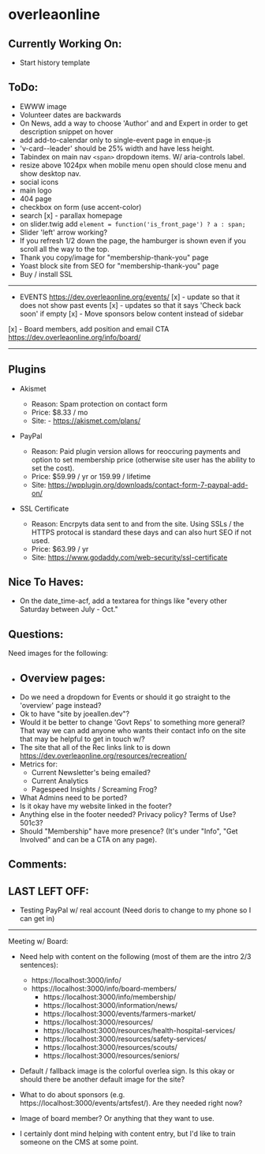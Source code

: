 # overleaonline

## Currently Working On:
- Start history template
## ToDo:
- EWWW image
- Volunteer dates are backwards
- On News, add a way to choose 'Author' and and Expert in order to get description snippet on hover
- add add-to-calendar only to single-event page in enque-js
- 'v-card--leader' should be 25% width and have less height.
- Tabindex on main nav `<span>` dropdown items. W/ aria-controls label.
- resize above 1024px when mobile menu open should close menu and show desktop nav.
- social icons
- main logo
- 404 page
- checkbox on form (use accent-color)
- search
[x] - parallax homepage
- on slider.twig add `element = function('is_front_page') ? a : span;`
- Slider 'left' arrow working?
- If you refresh 1/2 down the page, the hamburger is shown even if you scroll all the way to the top.
- Thank you copy/image for "membership-thank-you" page
- Yoast block site from SEO for "membership-thank-you" page
- Buy / install SSL

----

- EVENTS https://dev.overleaonline.org/events/
  [x] - update so that it does not show past events
  [x] - updates so that it says 'Check back soon' if empty
	[x] - Move sponsors below content instead of sidebar

[x] - Board members, add position and email CTA https://dev.overleaonline.org/info/board/

---

## Plugins
- Akismet
  - Reason: Spam protection on contact form
  - Price: $8.33 / mo
  - Site:  - https://akismet.com/plans/

- PayPal
  - Reason: Paid plugin version allows for reoccuring payments and option to set membership price (otherwise site user has the ability to set the cost).
  - Price: $59.99 / yr or 159.99 / lifetime
  - Site: https://wpplugin.org/downloads/contact-form-7-paypal-add-on/

- SSL Certificate
  - Reason: Encrpyts data sent to and from the site. Using SSLs / the HTTPS protocal is standard these days and can also hurt SEO if not used.
  - Price: $63.99 / yr
  - Site: https://www.godaddy.com/web-security/ssl-certificate
## Nice To Haves:
- On the date_time-acf, add a textarea for things like "every other Saturday between July - Oct."
## Questions:
Need images for the following:
- Overview pages:
  -
- Do we need a dropdown for Events or should it go straight to the 'overview' page instead?
- Ok to have "site by joeallen.dev"?
- Would it be better to change 'Govt Reps' to something more general? That way we can add anyone who wants their contact info on the site that may be helpful to get in touch w/?
- The site that all of the Rec links link to is down https://dev.overleaonline.org/resources/recreation/
- Metrics for:
  - Current Newsletter's being emailed?
  - Current Analytics
  - Pagespeed Insights / Screaming Frog?
- What Admins need to be ported?
- Is it okay have my website linked in the footer?
- Anything else in the footer needed? Privacy policy? Terms of Use? 501c3?
- Should "Membership" have more presence? (It's under "Info", "Get Involved" and can be a CTA on any page).

## Comments:
## LAST LEFT OFF:
- Testing PayPal w/ real account (Need doris to change to my phone so I can get in)


---
Meeting w/ Board:


- Need help with content on the following (most of them are the intro  2/3 sentences):
  - https://localhost:3000/info/
  - https://localhost:3000/info/board-members/
	- https://localhost:3000/info/membership/
	- https://localhost:3000/information/news/
	- https://localhost:3000/events/farmers-market/
	- https://localhost:3000/resources/
	- https://localhost:3000/resources/health-hospital-services/
	- https://localhost:3000/resources/safety-services/
	- https://localhost:3000/resources/scouts/
	- https://localhost:3000/resources/seniors/

- Default / fallback image is the colorful overlea sign. Is this okay or should there be another default image for the site?
- What to do about sponsors (e.g. https://localhost:3000/events/artsfest/). Are they needed right now?
- Image of board member? Or anything that they want to use.
- I certainly dont mind helping with content entry, but I'd like to train someone on the CMS at some point.
